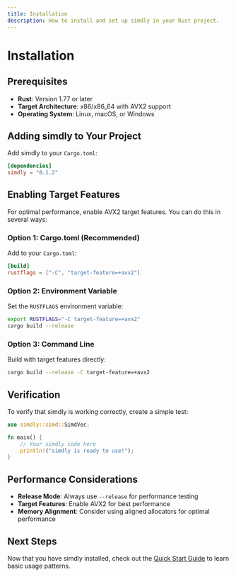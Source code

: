 ```yaml
---
title: Installation
description: How to install and set up simdly in your Rust project.
---
```


# Installation

## Prerequisites

- **Rust**: Version 1.77 or later
- **Target Architecture**: x86/x86_64 with AVX2 support
- **Operating System**: Linux, macOS, or Windows

## Adding simdly to Your Project

Add simdly to your `Cargo.toml`:

```toml
[dependencies]
simdly = "0.1.2"
```

## Enabling Target Features

For optimal performance, enable AVX2 target features. You can do this in several ways:

### Option 1: Cargo.toml (Recommended)

Add to your `Cargo.toml`:

```toml
[build]
rustflags = ["-C", "target-feature=+avx2"]
```

### Option 2: Environment Variable

Set the `RUSTFLAGS` environment variable:

```bash
export RUSTFLAGS="-C target-feature=+avx2"
cargo build --release
```

### Option 3: Command Line

Build with target features directly:

```bash
cargo build --release -C target-feature=+avx2
```

## Verification

To verify that simdly is working correctly, create a simple test:

```rust
use simdly::simd::SimdVec;

fn main() {
    // Your simdly code here
    println!("simdly is ready to use!");
}
```

## Performance Considerations

- **Release Mode**: Always use `--release` for performance testing
- **Target Features**: Enable AVX2 for best performance
- **Memory Alignment**: Consider using aligned allocators for optimal performance

## Next Steps

Now that you have simdly installed, check out the [Quick Start Guide](/getting-started/quick-start/) to learn basic usage patterns.